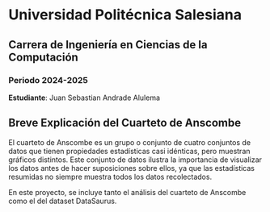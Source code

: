 # Universidad Politécnica Salesiana
## Carrera de Ingeniería en Ciencias de la Computación
### Periodo 2024-2025

**Estudiante**: Juan Sebastian Andrade Alulema

## Breve Explicación del Cuarteto de Anscombe

El cuarteto de Anscombe es un grupo o conjunto de cuatro conjuntos de datos que tienen propiedades estadísticas casi idénticas, pero muestran gráficos distintos. Este conjunto de datos ilustra la importancia de visualizar los datos antes de hacer suposiciones sobre ellos, ya que las estadísticas resumidas no siempre muestra todos los datos recolectados.

En este proyecto, se incluye tanto el análisis del cuarteto de Anscombe como el del dataset DataSaurus.
